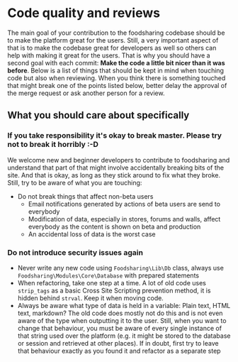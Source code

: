 # Code quality and reviews

The main goal of your contribution to the foodsharing codebase should be to make the platform great for the users.
Still, a very important aspect of that is to make the codebase great for developers as well so others can help with making it great for the users.
That is why you should have a second goal with each commit: **Make the code a little bit nicer than it was before**.
Below is a list of things that should be kept in mind when touching code but also when reviewing.
When you think there is something touched that might break one of the points listed below, better delay the approval of the merge request or ask another person for a review.

## What you should care about specifically

### If you take responsibility it's okay to break master. Please try not to break it horribly :-D 
We welcome new and beginner developers to contribute to foodsharing and understand that part of that might involve accidentally breaking bits of the site.
And that is okay, as long as they stick around to fix what they broke.
Still, try to be aware of what you are touching:
  * Do not break things that affect non-beta users
    * Email notifications generated by actions of beta users are send to everybody
    * Modification of data, especially in stores, forums and walls, affect everybody as the content is shown on beta and production
    * An accidental loss of data is the worst case

### Do not introduce security issues again
  * Never write any new code using `Foodsharing\Lib\Db` class, always use `Foodsharing\Modules\Core\Database` with prepared statements
  * When refactoring, take one step at a time. A lot of old code uses `strip_tags` as a basic Cross Site Scripting prevention method, it is hidden behind `strval`. Keep it when moving code.
  * Always be aware what type of data is held in a variable: Plain text, HTML text, markdown? The old code does mostly not do this and is not even aware of the type when outputting it to the user. Still, when you want to change that behaviour, you must be aware of every single instance of that string used over the platform (e.g. it might be stored to the database or session and retrieved at other places). If in doubt, first try to leave that behaviour exactly as you found it and refactor as a separate step

